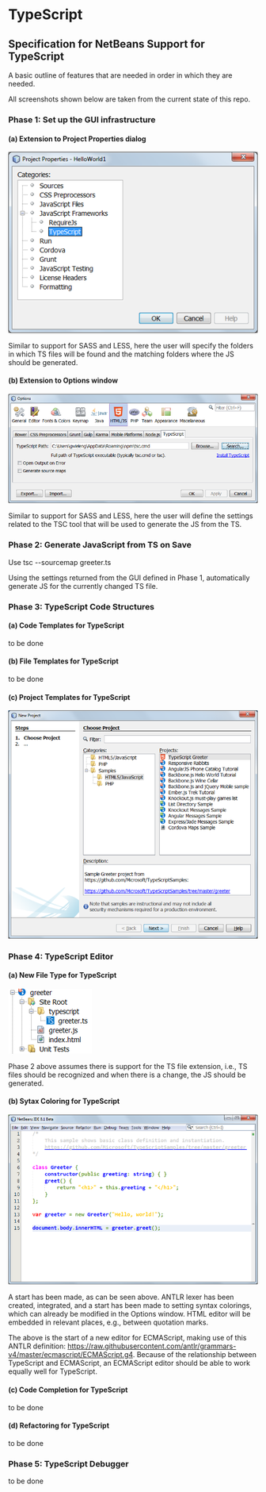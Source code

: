 # TypeScript

## Specification for NetBeans Support for TypeScript

A basic outline of features that are needed in order in which they are needed.

All screenshots shown below are taken from the current state of this repo.

### Phase 1: Set up the GUI infrastructure

#### (a) Extension to Project Properties dialog

<img src="images/typescript-properties.png"/>

Similar to support for SASS and LESS, here the user will
specify the folders in which TS files will be found
and the matching folders where the JS should be generated.

#### (b) Extension to Options window

<img src="images/typescript-options.png"/>

Similar to support for SASS and LESS, here the user will
define the settings related to the TSC tool that will be
used to generate the JS from the TS.

### Phase 2: Generate JavaScript from TS on Save

Use tsc --sourcemap greeter.ts

Using the settings returned from the GUI defined in Phase 1,
automatically generate JS for the currently changed TS file.

### Phase 3: TypeScript Code Structures

#### (a) Code Templates for TypeScript

to be done

#### (b) File Templates for TypeScript

to be done

#### (c) Project Templates for TypeScript

<img src="images/typescript-sample-greeter.png"/>

### Phase 4: TypeScript Editor

#### (a) New File Type for TypeScript

<img src="images/typescript-filetype.png"/>

Phase 2 above assumes there is support for the TS file extension,
i.e., TS files should be recognized and when there is a change,
the JS should be generated.

#### (b) Sytax Coloring for TypeScript

<img src="images/typescript-coloring.png"/>

A start has been made, as can be seen above. ANTLR lexer has been created,
integrated, and a start has been made to setting syntax colorings, which
can already be modified in the Options window. HTML editor will be embedded
in relevant places, e.g., between quotation marks.

The above is the start of a new editor for ECMAScript, making use of this ANTLR
definition: <a href="https://raw.githubusercontent.com/antlr/grammars-v4/master/ecmascript/ECMAScript.g4">https://raw.githubusercontent.com/antlr/grammars-v4/master/ecmascript/ECMAScript.g4</a>. 
Because of the relationship between TypeScript and ECMAScript,
an ECMAScript editor should be
able to work equally well for TypeScript.

#### (c) Code Completion for TypeScript

to be done

#### (d) Refactoring for TypeScript

to be done

### Phase 5: TypeScript Debugger

to be done

